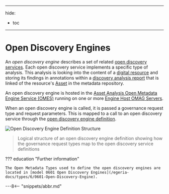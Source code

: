 <!-- SPDX-License-Identifier: CC-BY-4.0 -->
<!-- Copyright Contributors to the ODPi Egeria project. -->

---
hide:
- toc
---

# Open Discovery Engines

An *open discovery engine* describes a set of related [open discovery services](/egeria-docs/guides/developer/open-discovery-services/overview). Each open discovery service implements a specific type of analysis.  This analysis is looking into the content of a [digital resource](/egeria-docs/concepts/resource) and storing its findings in annotations within a [discovery analysis report](/egeria-docs/concepts/discovery-analysis-report) that is linked of the resource's [Asset](/egeria-docs/concepts/asset) in the metadata repository.

An open discovery engine is hosted in the [Asset Analysis Open Metadata Engine Service (OMES)](/egeria-docs/services/omes/asset-analysis/overview) running on one or more [Engine Host OMAG Servers](/egeria-docs/concepts/engine-host).

When an open discovery engine is called, it is passed a governance request type and request parameters. This is mapped to a call to an open discovery service through the [open discovery engine definition](/egeria-docs/concepts/governance-engine-definition).

![Open Discovery Engine Definition Structure](/egeria-docs/guides/developer/open-metadata-archives/open-discovery-engine-definition.svg)
> Logical structure of an open discovery engine definition showing how the governance request types map to the open discovery service definitions

??? education "Further information"

    The Open Metadata Types used to define the open discovery engines are located in [model 0601 Open Discovery Engines](/egeria-docs/types/6/0601-Open-Discovery-Engine).


---8<-- "snippets/abbr.md"